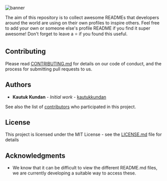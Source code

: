 ![banner](https://user-images.githubusercontent.com/23727056/87433896-78ae9700-c607-11ea-9ca6-9cdbe3f67998.jpg)


The aim of this repository is to collect awesome READMEs that developers around the world are using on their own profiles to inspire others. 
Feel free to add your own or someone else's profile README if you find it super awesome! 
Don't forget to leave a ⭐ if you found this useful.

## Contributing

Please read [CONTRIBUTING.md](https://github.com/cristianmarint/Awesome-Profile-README-templates/blob/master/CONTRIBUTING.md) for details on our code of conduct, and the process for submitting pull requests to us.

## Authors

* **Kautuk Kundan** - *Initial work* - [kautukkundan](https://github.com/kautukkundan)

See also the list of [contributors](https://github.com/kautukkundan/Awesome-Profile-README-templates/contributors) who participated in this project.

## License

This project is licensed under the MIT License - see the [LICENSE.md](https://github.com/cristianmarint/Awesome-Profile-README-templates/blob/master/LICENSE) file for details

## Acknowledgments

* We know that it can be difficult to view the different README.md files, we are currently developing a suitable way to access these.
